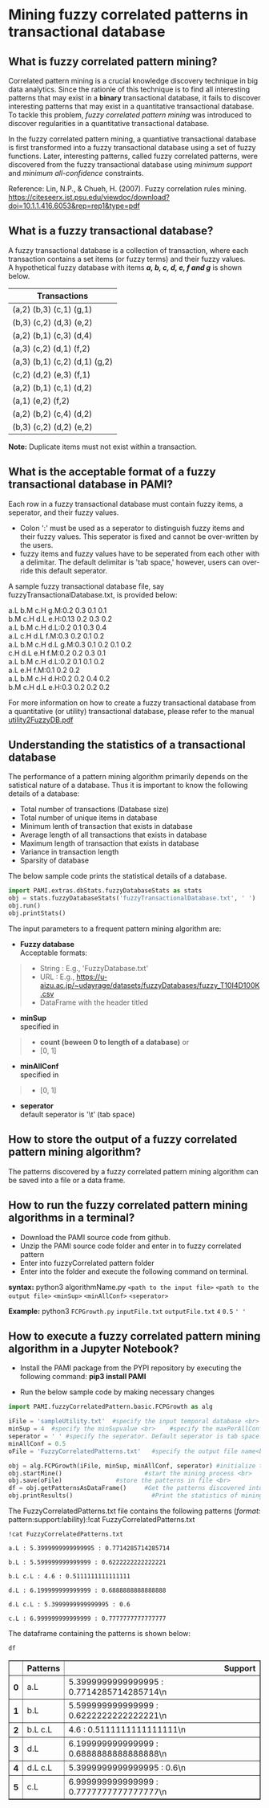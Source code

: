 # Mining fuzzy correlated patterns in transactional database

## What is fuzzy correlated pattern mining?

Correlated pattern mining is a crucial knowledge discovery technique in big data analytics. Since the rationle of this technique is to find all interesting patterns that may exist in a **binary** transactional database, it fails to discover interesting patterns that may exist in a quantitative transactional database. To tackle this problem, *fuzzy correlated pattern mining* was introduced to discover regularities in a quantitative transactional database.

In the fuzzy correlated pattern mining, a quantiative transactional database is first transformed into a fuzzy transactional database using a set of fuzzy functions. Later, interesting patterns, called fuzzy correlated patterns, were discovered from the fuzzy transactional database using *minimum support* and *minimum all-confidence* constraints.

Reference: Lin, N.P., & Chueh, H. (2007). Fuzzy correlation rules mining. https://citeseerx.ist.psu.edu/viewdoc/download?doi=10.1.1.416.6053&rep=rep1&type=pdf

## What is a fuzzy transactional database?

A fuzzy transactional database is a collection of transaction, where each transaction contains a set items  (or fuzzy terms) and their fuzzy values.  <br >
A hypothetical fuzzy database with items **_a, b, c, d, e, f and g_** is shown below.

| Transactions|                                     
| --- |                                              
| (a,2) (b,3) (c,1) (g,1) |                          
| (b,3) (c,2) (d,3) (e,2) |                          
| (a,2) (b,1) (c,3) (d,4) |                          
| (a,3) (c,2) (d,1) (f,2) |                          
| (a,3) (b,1) (c,2) (d,1) (g,2) |                    
| (c,2) (d,2) (e,3) (f,1) |                          
| (a,2) (b,1) (c,1) (d,2) |                          
| (a,1) (e,2) (f,2) |
| (a,2) (b,2) (c,4) (d,2) |
| (b,3) (c,2) (d,2) (e,2) |

__Note:__  Duplicate items must not exist within a transaction.

## What is the acceptable format of a fuzzy transactional database in PAMI?

Each row in a fuzzy transactional database must contain fuzzy items, a seperator, and their fuzzy values. <br>
- Colon ':' must be used as a seperator to distinguish fuzzy items and their fuzzy values. This seperator is fixed and cannot be over-written by the users.
- fuzzy items and fuzzy values have to be seperated from each other with a delimitar. The default delimitar is 'tab space,' however, users can over-ride this default seperator.

A sample fuzzy transactional database file, say fuzzyTransactionalDatabase.txt, is provided below:

a.L b.M c.H g.M:0.2 0.3 0.1 0.1 <br>
b.M c.H d.L e.H:0.13 0.2 0.3 0.2 <br>
a.L b.M c.H d.L:0.2 0.1 0.3 0.4 <br>
a.L c.H d.L f.M:0.3 0.2 0.1 0.2 <br>
a.L b.M c.H d.L g.M:0.3 0.1 0.2 0.1 0.2 <br>
c.H d.L e.H f.M:0.2 0.2 0.3 0.1 <br>
a.L b.M c.H d.L:0.2 0.1 0.1 0.2 <br>
a.L e.H f.M:0.1 0.2 0.2 <br>
a.L b.M c.H d.H:0.2 0.2 0.4 0.2 <br>
b.M c.H d.L e.H:0.3 0.2 0.2 0.2 <br>


For more information on how to create a fuzzy transactional database from a quantitative (or utility) transactional database, please refer to the manual [utility2FuzzyDB.pdf](utility2FuzzyDB.pdf)

## Understanding the statistics of a transactional database

The performance of a pattern mining algorithm primarily depends on the satistical nature of a database. Thus it is important to know the following details of a database: 
* Total number of transactions (Database size)
* Total number of unique items in database
* Minimum lenth of transaction that exists in database
* Average length of all transactions that exists in database
* Maximum length of transaction that exists in database 
* Variance in transaction length
* Sparsity of database

The below sample code prints the statistical details of a database.


```python
import PAMI.extras.dbStats.fuzzyDatabaseStats as stats  
obj = stats.fuzzyDatabaseStats('fuzzyTransactionalDatabase.txt', ' ') 
obj.run() 
obj.printStats() 
```

The input parameters to a frequent pattern mining algorithm are: 
* __Fuzzy database__  <br> Acceptable formats:
> * String : E.g., 'FuzzyDatabase.txt'
> * URL  : E.g., https://u-aizu.ac.jp/~udayrage/datasets/fuzzyDatabases/fuzzy_T10I4D100K.csv
> * DataFrame with the header titled 

* __minSup__  <br> specified in 
> * __count (beween 0 to length of a database)__ or 
> * [0, 1]

* __minAllConf__  <br> specified in 
> * [0, 1]

* __seperator__ <br> default seperator is '\t' (tab space)

## How to store the output of a fuzzy correlated pattern mining algorithm?
The patterns discovered by a fuzzy correlated pattern mining algorithm can be saved into a file or a data frame.

## How to run the fuzzy correlated pattern mining algorithms in a terminal?

* Download the PAMI source code from github.
* Unzip the PAMI source code folder and enter in to fuzzy correlated pattern
* Enter into fuzzyCorrelated pattern  folder
* Enter into the folder and execute the  following command on terminal.

__syntax:__ python3 algorithmName.py `<path to the input file>` `<path to the output file>` `<minSup>`  `<minAllConf>`  `<seperator>`

__Example:__ python3 `FCPGrowth.py` `inputFile.txt` `outputFile.txt` `4`  `0.5`  `' '`

## How to execute a fuzzy correlated pattern mining algorithm in a Jupyter Notebook?

- Install the PAMI package from the PYPI repository by executing the following command:   **pip3 install PAMI**
* Run the below sample code by making necessary changes


```python
import PAMI.fuzzyCorrelatedPattern.basic.FCPGrowth as alg 

iFile = 'sampleUtility.txt'  #specify the input temporal database <br>
minSup = 4  #specify the minSupvalue <br>    #specify the maxPerAllConfValue <br>
seperator = ' ' #specify the seperator. Default seperator is tab space. <br>
minAllConf = 0.5
oFile = 'FuzzyCorrelatedPatterns.txt'   #specify the output file name<br>

obj = alg.FCPGrowth(iFile, minSup, minAllConf, seperator) #initialize the algorithm <br>
obj.startMine()                       #start the mining process <br>
obj.save(oFile)               #store the patterns in file <br>
df = obj.getPatternsAsDataFrame()     #Get the patterns discovered into a dataframe <br>
obj.printResults()                      #Print the statistics of mining process
```

The FuzzyCorrelatedPatterns.txt file contains the following patterns (*format:* pattern:support:lability):!cat FuzzyCorrelatedPatterns.txt


```terminal
!cat FuzzyCorrelatedPatterns.txt
```

    a.L : 5.3999999999999995 : 0.7714285714285714
     
    b.L : 5.599999999999999 : 0.6222222222222221
     
    b.L c.L : 4.6 : 0.5111111111111111
     
    d.L : 6.199999999999999 : 0.6888888888888888
     
    d.L c.L : 5.3999999999999995 : 0.6
     
    c.L : 6.999999999999999 : 0.7777777777777777
     


The dataframe containing the patterns is shown below:


```python
df
```




<div>
<style scoped>
    .dataframe tbody tr th:only-of-type {
        vertical-align: middle;
    }

    .dataframe tbody tr th {
        vertical-align: top;
    }

    .dataframe thead th {
        text-align: right;
    }
</style>
<table border="1" class="dataframe">
  <thead>
    <tr style="text-align: right;">
      <th></th>
      <th>Patterns</th>
      <th>Support</th>
    </tr>
  </thead>
  <tbody>
    <tr>
      <th>0</th>
      <td>a.L</td>
      <td>5.3999999999999995 : 0.7714285714285714\n</td>
    </tr>
    <tr>
      <th>1</th>
      <td>b.L</td>
      <td>5.599999999999999 : 0.6222222222222221\n</td>
    </tr>
    <tr>
      <th>2</th>
      <td>b.L c.L</td>
      <td>4.6 : 0.5111111111111111\n</td>
    </tr>
    <tr>
      <th>3</th>
      <td>d.L</td>
      <td>6.199999999999999 : 0.6888888888888888\n</td>
    </tr>
    <tr>
      <th>4</th>
      <td>d.L c.L</td>
      <td>5.3999999999999995 : 0.6\n</td>
    </tr>
    <tr>
      <th>5</th>
      <td>c.L</td>
      <td>6.999999999999999 : 0.7777777777777777\n</td>
    </tr>
  </tbody>
</table>
</div>


